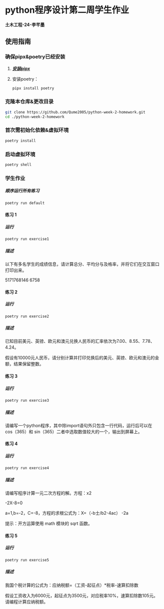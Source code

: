 # python程序设计第二周学生作业

**土木工程-24-李芊墨**

## 使用指南

### 确保pipx&poetry已经安装

1. ***[安装pipx](https://pipx.pypa.io/stable/)***

2. 安装poetry：

   ```bash
   pipx install poetry
   ```

### 克隆本仓库&更改目录

```bash
git clone https://github.com/Qume2005/python-week-2-homework.git
cd ./python-week-2-homework
```

### 首次需初始化依赖&虚拟环境

```bash
poetry install
```

### 启动虚拟环境

```bash
poetry shell
```

### 学生作业

##### 顺序运行所有练习

```bash
poetry run default
```

#### 练习 1

##### 运行

```bash
poetry run exercise1
```

##### 描述

以下有多名学生的成绩信息，请计算总分、平均分与及格率，并将它们在交互窗口打印出来。

5171768146 6758

#### 练习 2

##### 运行

```bash
poetry run exercise2
```

##### 描述

已知目前美元、英镑、欧元和澳元兑换人民币的汇率依次为7.00、8.55、7.78、4.24。

假设有10000元人民币，请分别计算并打印兑换后的美元、英镑、欧元和澳元的金额，结果保留整数。

#### 练习 3

##### 运行

```bash
poetry run exercise3
```

##### 描述

请编写一个python程序，其中除import语句外只包含一行代码，运行后可以在 cos（365）和 sin（365）二者中选取数值较大的一个，输出到屏幕上。

#### 练习 4

##### 运行

```bash
poetry run exercise4
```

##### 描述

请编写程序计算一元二次方程的解。方程：x2

-2X-8=0

a=1,b=-2，C=-8，方程的求根公式为：X=（-b士/b2-4ac） -2a

提示：开方运算使用 math 模块的 sqrt 函数。

#### 练习 5

##### 运行

```bash
poetry run exercise5
```

##### 描述

我国个税计算的公式为：应纳税额=（工资-起征点）*税率-速算扣除数

假设工资收入为6000元，起征点为3500元，对应税率10%，速算扣除数105元。请编程计算应纳税额。